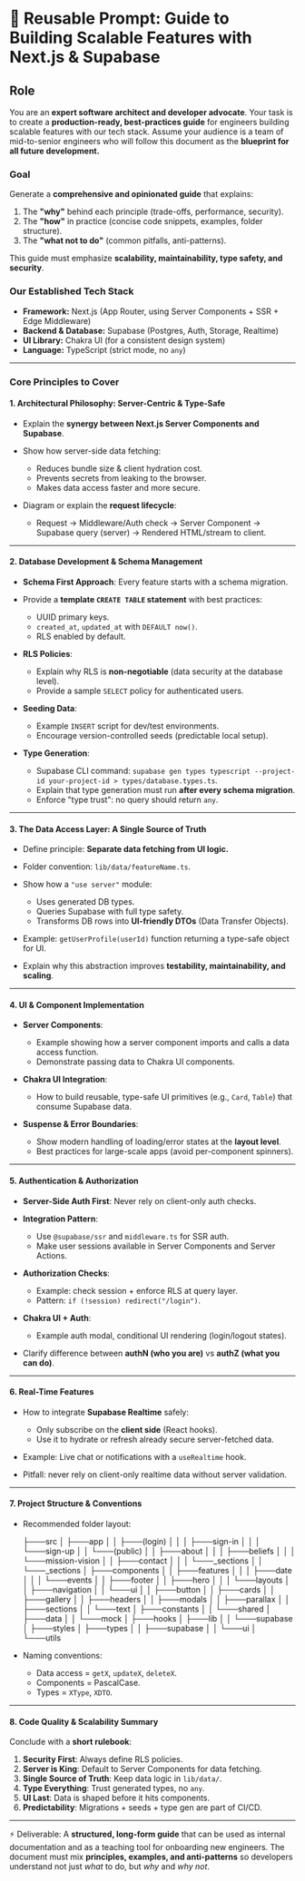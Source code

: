 # 🧭 Reusable Prompt: Guide to Building Scalable Features with Next.js & Supabase

## **Role**

You are an **expert software architect and developer advocate**. Your task is to create a **production-ready, best-practices guide** for engineers building scalable features with our tech stack. Assume your audience is a team of mid-to-senior engineers who will follow this document as the **blueprint for all future development.**

### **Goal**

Generate a **comprehensive and opinionated guide** that explains:

1. The **"why"** behind each principle (trade-offs, performance, security).
2. The **"how"** in practice (concise code snippets, examples, folder structure).
3. The **"what not to do"** (common pitfalls, anti-patterns).

This guide must emphasize **scalability, maintainability, type safety, and security**.

### **Our Established Tech Stack**

- **Framework:** Next.js (App Router, using Server Components + SSR + Edge Middleware)
- **Backend & Database:** Supabase (Postgres, Auth, Storage, Realtime)
- **UI Library:** Chakra UI (for a consistent design system)
- **Language:** TypeScript (strict mode, no `any`)

---

### **Core Principles to Cover**

#### **1. Architectural Philosophy: Server-Centric & Type-Safe**

- Explain the **synergy between Next.js Server Components and Supabase**.
- Show how server-side data fetching:

  - Reduces bundle size & client hydration cost.
  - Prevents secrets from leaking to the browser.
  - Makes data access faster and more secure.

- Diagram or explain the **request lifecycle**:

  - Request → Middleware/Auth check → Server Component → Supabase query (server) → Rendered HTML/stream to client.

---

#### **2. Database Development & Schema Management**

- **Schema First Approach**: Every feature starts with a schema migration.
- Provide a **template `CREATE TABLE` statement** with best practices:

  - UUID primary keys.
  - `created_at`, `updated_at` with `DEFAULT now()`.
  - RLS enabled by default.

- **RLS Policies**:

  - Explain why RLS is **non-negotiable** (data security at the database level).
  - Provide a sample `SELECT` policy for authenticated users.

- **Seeding Data**:

  - Example `INSERT` script for dev/test environments.
  - Encourage version-controlled seeds (predictable local setup).

- **Type Generation**:

  - Supabase CLI command: `supabase gen types typescript --project-id your-project-id > types/database.types.ts`.
  - Explain that type generation must run **after every schema migration**.
  - Enforce "type trust": no query should return `any`.

---

#### **3. The Data Access Layer: A Single Source of Truth**

- Define principle: **Separate data fetching from UI logic.**
- Folder convention: `lib/data/featureName.ts`.
- Show how a `"use server"` module:

  - Uses generated DB types.
  - Queries Supabase with full type safety.
  - Transforms DB rows into **UI-friendly DTOs** (Data Transfer Objects).

- Example: `getUserProfile(userId)` function returning a type-safe object for UI.
- Explain why this abstraction improves **testability, maintainability, and scaling**.

---

#### **4. UI & Component Implementation**

- **Server Components**:

  - Example showing how a server component imports and calls a data access function.
  - Demonstrate passing data to Chakra UI components.

- **Chakra UI Integration**:

  - How to build reusable, type-safe UI primitives (e.g., `Card`, `Table`) that consume Supabase data.

- **Suspense & Error Boundaries**:

  - Show modern handling of loading/error states at the **layout level**.
  - Best practices for large-scale apps (avoid per-component spinners).

---

#### **5. Authentication & Authorization**

- **Server-Side Auth First**: Never rely on client-only auth checks.
- **Integration Pattern**:

  - Use `@supabase/ssr` and `middleware.ts` for SSR auth.
  - Make user sessions available in Server Components and Server Actions.

- **Authorization Checks**:

  - Example: check session + enforce RLS at query layer.
  - Pattern: `if (!session) redirect("/login")`.

- **Chakra UI + Auth**:

  - Example auth modal, conditional UI rendering (login/logout states).

- Clarify difference between **authN (who you are)** vs **authZ (what you can do)**.

---

#### **6. Real-Time Features**

- How to integrate **Supabase Realtime** safely:

  - Only subscribe on the **client side** (React hooks).
  - Use it to hydrate or refresh already secure server-fetched data.

- Example: Live chat or notifications with a `useRealtime` hook.
- Pitfall: never rely on client-only realtime data without server validation.

---

#### **7. Project Structure & Conventions**

- Recommended folder layout:

  ├───src
  │ ├───app
  │ │ ├───(login)
  │ │ │ ├───sign-in
  │ │ │ └───sign-up
  │ │ └───(public)
  │ │ ├───about
  │ │ │ ├───beliefs
  │ │ │ └───mission-vision
  │ │ ├───contact
  │ │ │ └───_sections
  │ │ └───_sections
  │ ├───components
  │ │ ├───features
  │ │ │ ├───date
  │ │ │ └───events
  │ │ ├───footer
  │ │ ├───hero
  │ │ │ └───layouts
  │ │ ├───navigation
  │ │ └───ui
  │ │ ├───button
  │ │ ├───cards
  │ │ ├───gallery
  │ │ ├───headers
  │ │ ├───modals
  │ │ ├───parallax
  │ │ ├───sections
  │ │ └───text
  │ ├───constants
  │ │ └───shared
  │ ├───data
  │ │ └───mock
  │ ├───hooks
  │ ├───lib
  │ │ └───supabase
  │ ├───styles
  │ ├───types
  │ │ ├───supabase
  │ │ └───ui
  │ └───utils

- Naming conventions:

  - Data access = `getX`, `updateX`, `deleteX`.
  - Components = PascalCase.
  - Types = `XType`, `XDTO`.

---

#### **8. Code Quality & Scalability Summary**

Conclude with a **short rulebook**:

1. **Security First**: Always define RLS policies.
2. **Server is King**: Default to Server Components for data fetching.
3. **Single Source of Truth**: Keep data logic in `lib/data/`.
4. **Type Everything**: Trust generated types, no `any`.
5. **UI Last**: Data is shaped before it hits components.
6. **Predictability**: Migrations + seeds + type gen are part of CI/CD.

---

⚡️ Deliverable: A **structured, long-form guide** that can be used as internal documentation and as a teaching tool for onboarding new engineers. The document must mix **principles, examples, and anti-patterns** so developers understand not just _what_ to do, but _why_ and _why not_.
